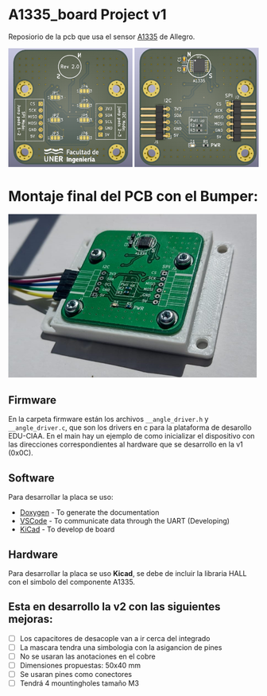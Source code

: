 # A1335_board Project v1
Reposiorio de la pcb que usa el sensor [A1335](https://www.allegromicro.com/en/products/sense/linear-and-angular-position/angular-position-sensor-ics/a1335) de Allegro.

<img src="https://github.com/riverosi/A1335_board/blob/main/hardware/img/back_pcb.PNG" alt="Your image title" width="250"/>
<img src="https://github.com/riverosi/A1335_board/blob/main/hardware/img/front_pcb.PNG" alt="Your image title" width="250"/>

# Montaje final del PCB con el Bumper:

<img src="https://github.com/riverosi/A1335_board/blob/main/hardware/img/pcb_montado.jpeg" alt="Your image title" width="500"/>

## Firmware
En la carpeta firmware están los archivos `__angle_driver.h` y `__angle_driver.c`, que son los drivers en c para la plataforma de desarollo EDU-CIAA. En el main hay un ejemplo de como inicializar el dispositivo con las direcciones correspondientes al hardware que se desarrollo en la v1 (0x0C). 

## Software
Para desarrollar la placa se uso:
* [Doxygen](https://www.doxygen.nl/index.html) - To generate the documentation
* [VSCode](https://code.visualstudio.com/) - To communicate data through the UART (Developing)
* [KiCad](https://kicad.org/) - To develop de board

## Hardware
Para desarrollar la placa se uso **Kicad**, se debe de incluir la libraria HALL con el simbolo del componente A1335.

## Esta en desarrollo la v2 con las siguientes mejoras:
- [ ] Los capacitores de desacople van a ir cerca del integrado
- [ ] La mascara tendra una simbologia con la asigancion de pines
- [ ] No se usaran las anotaciones en el cobre
- [ ] Dimensiones propuestas: 50x40 mm
- [ ] Se usaran pines como conectores
- [ ] Tendrá 4 mountingholes tamaño M3
